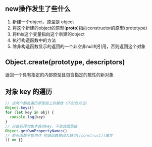 ## new操作发生了些什么
1. 新建一个object，原型是 object
2. 将这个新建的object的原型(__proto__)指向constructor的原型(prototype)
3. 将this这个变量指向这个新建的object
4. 执行构造函数中的方法
5. 除非构造函数显示的返回的一个非空非null的引用，否则返回这个对象

## Object.create(prototype, descriptors)
返回一个具有指定的内部原型且包含指定的属性的新对象

## 对象 key 的遍历
```javascript
// 这两个都会遍历原型链上的属性（不包含方法）
Object.keys()
for (let key in obj) {
  console.log(key)
}
// 只会获得对象本身的key，不包含原型链
Object.getOwnPropertyNames()
// 箭头函数不能用作 构造函数是因为缺少[[construct]]属性
() => {}
```